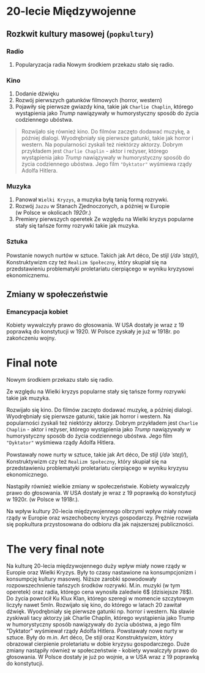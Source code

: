 # 20-lecie Międzywojenne
## Rozkwit kultury masowej (`popkultury`)
### Radio
1. Popularyzacja radia
Nowym środkiem przekazu stało się radio.
### Kino
1. Dodanie dźwięku
2. Rozwój pierwszych gatunków filmowych (horror, western)
3. Pojawiły się pierwsze gwiazdy kina, takie jak `Charlie Chaplin`, którego wystąpienia jako *Trump* nawiązywały w humorystyczny sposób do życia codziennego ubóstwa.
   
> Rozwijało się również kino. Do filmów zaczęto dodawać muzykę, a później dialogi. Wyodrębniały się pierwsze gatunki, takie jak horror i western. Na popularności zyskali też niektórzy aktorzy. Dobrym przykładem jest `Charlie Chaplin` - aktor i reżyser, którego wystąpienia jako *Trump* nawiązywały w humorystyczny sposób do życia codziennego ubóstwa. Jego film `"Dyktator"` wyśmiewa rządy Adolfa Hitlera.
### Muzyka
1. Panował `Wielki Kryzys`, a muzyka byłą tanią formą rozrywki.
2. Rozwój `Jazzu` w Stanach Zjednoczonych, a później w Europie <br/>(w Polsce w okolicach *1920r*.) 
3. Premiery pierwszych operetek
Ze względu na Wielki kryzys popularne stały się tańsze formy rozrywki takie jak muzyka.
### Sztuka
Powstanie nowych nurtów w sztuce. Takich jak Art déco, De stijl (*/də ˈstɛɪ̯l/*), Konstruktywizm czy też `Realizm Społeczny`, który skupiał się na przedstawieniu problematyki proletariatu cierpiącego w wyniku kryzysowi ekonomicznemu.
## Zmiany w społeczeństwie
### Emancypacja kobiet
Kobiety wywalczyły prawo do głosowania. W USA dostały je wraz z 19 poprawką do konstytucji w 1920. W Polsce zyskały je już w 1918r. po zakończeniu wojny. 


# Final note
Nowym środkiem przekazu stało się radio.

Ze względu na Wielki kryzys popularne stały się tańsze formy rozrywki takie jak muzyka.

Rozwijało się kino. Do filmów zaczęto dodawać muzykę, a później dialogi. Wyodrębniały się pierwsze gatunki, takie jak horror i western. Na popularności zyskali też niektórzy aktorzy. Dobrym przykładem jest `Charlie Chaplin` - aktor i reżyser, którego wystąpienia jako *Trump* nawiązywały w humorystyczny sposób do życia codziennego ubóstwa. Jego film `"Dyktator"` wyśmiewa rządy Adolfa Hitlera.

Powstawały nowe nurty w sztuce, takie jak Art déco, De stijl (*/də ˈstɛɪ̯l/*), Konstruktywizm czy też `Realizm Społeczny`, który skupiał się na przedstawieniu problematyki proletariatu cierpiącego w wyniku kryzysu ekonomicznego.

Nastąpiły również wielkie zmiany w społeczeństwie. Kobiety wywalczyły prawo do głosowania. W USA dostały je wraz z 19 poprawką do konstytucji w 1920r. (w Polsce w 1918r.).

Na wpływ kultury 20-lecia międzywojennego olbrzymi wpływ miały nowe rządy w Europie oraz wszechobecny kryzys gospodarczy. Prężnie rozwijała się popkultura przystosowana do odbioru dla jak najszerszej publiczności.




# The very final note
Na kulturę 20-lecia międzywojennego duży wpływ miały nowe rządy w Europie oraz Wielki Kryzys. Były to czasy nastawione na konsumpcjonizm i konsumpcję kultury masowej.
Niższe zarobki spowodowały rozpowszechnienie tańszych środków rozrywki. M.in. muzyki (w tym operetek) oraz radia, którego cena wynosiła zaledwie 6$ (dzisiejsze 78$). 
Do życia powrócił Ku Klux Klan, którego szeregi w momencie szczytowym liczyły nawet 5mln.
Rozwijało się kino, do którego w latach 20 zawitał dźwięk. Wyodrębniały się pierwsze gatunki np. horror i western. Na sławie zyskiwali tacy aktorzy jak Charlie Chaplin, którego wystąpienia jako Trump w humorystyczny sposób nawiązywały do życia ubóstwa, a jego film "Dyktator" wyśmiewał rządy Adolfa Hitlera.
Powstawały nowe nurty w sztuce. Były do m.in. Art déco, De stijl oraz Konstruktywizm, który obrazował cierpienie proletariatu w dobie kryzysu gospodarczego.
Duże zmiany nastąpiły również w społeczeństwie - kobiety wywalczyły prawo do głosowania. W Polsce dostały je już po wojnie, a w USA wraz z 19 poprawką do konstytucji.